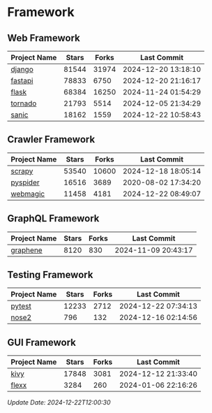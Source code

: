 # Framework

## Web Framework
| Project Name | Stars | Forks | Last Commit |
| ------------ | ----- | ----- | ----------- |
| [django](https://github.com/django/django) | 81544 | 31974 | 2024-12-20 13:18:10 |
| [fastapi](https://github.com/fastapi/fastapi) | 78833 | 6750 | 2024-12-20 21:16:17 |
| [flask](https://github.com/pallets/flask) | 68384 | 16250 | 2024-11-24 01:54:29 |
| [tornado](https://github.com/tornadoweb/tornado) | 21793 | 5514 | 2024-12-05 21:34:29 |
| [sanic](https://github.com/sanic-org/sanic) | 18162 | 1559 | 2024-12-22 10:58:43 |

## Crawler Framework
| Project Name | Stars | Forks | Last Commit |
| ------------ | ----- | ----- | ----------- |
| [scrapy](https://github.com/scrapy/scrapy) | 53540 | 10600 | 2024-12-18 18:05:14 |
| [pyspider](https://github.com/binux/pyspider) | 16516 | 3689 | 2020-08-02 17:34:20 |
| [webmagic](https://github.com/code4craft/webmagic) | 11458 | 4181 | 2024-12-22 08:49:07 |

## GraphQL Framework
| Project Name | Stars | Forks | Last Commit |
| ------------ | ----- | ----- | ----------- |
| [graphene](https://github.com/graphql-python/graphene) | 8120 | 830 | 2024-11-09 20:43:17 |

## Testing Framework
| Project Name | Stars | Forks | Last Commit |
| ------------ | ----- | ----- | ----------- |
| [pytest](https://github.com/pytest-dev/pytest) | 12233 | 2712 | 2024-12-22 07:34:13 |
| [nose2](https://github.com/nose-devs/nose2) | 796 | 132 | 2024-12-16 02:14:56 |

## GUI Framework
| Project Name | Stars | Forks | Last Commit |
| ------------ | ----- | ----- | ----------- |
| [kivy](https://github.com/kivy/kivy) | 17848 | 3081 | 2024-12-12 21:33:40 |
| [flexx](https://github.com/flexxui/flexx) | 3284 | 260 | 2024-01-06 22:16:26 |

*Update Date: 2024-12-22T12:00:30*